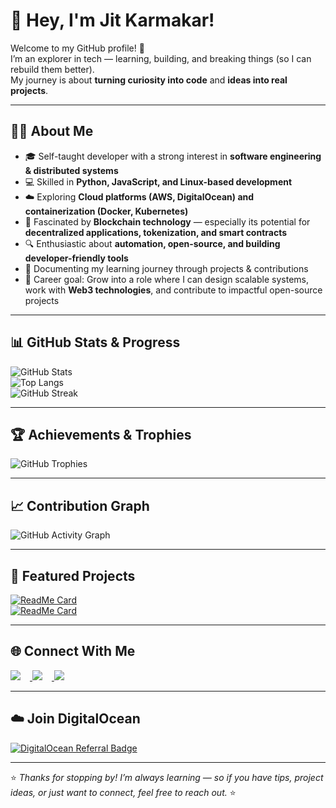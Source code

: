 # 👋 Hey, I'm Jit Karmakar!  

Welcome to my GitHub profile! 🚀  
I’m an explorer in tech — learning, building, and breaking things (so I can rebuild them better).  
My journey is about **turning curiosity into code** and **ideas into real projects**.  

---

## 👨‍💻 About Me  
- 🎓 Self-taught developer with a strong interest in **software engineering & distributed systems**  
- 💻 Skilled in **Python, JavaScript, and Linux-based development**  
- ☁️ Exploring **Cloud platforms (AWS, DigitalOcean) and containerization (Docker, Kubernetes)**  
- 🔗 Fascinated by **Blockchain technology** — especially its potential for **decentralized applications, tokenization, and smart contracts**  
- 🔍 Enthusiastic about **automation, open-source, and building developer-friendly tools**  
- 📝 Documenting my learning journey through projects & contributions  
- 🎯 Career goal: Grow into a role where I can design scalable systems, work with **Web3 technologies**, and contribute to impactful open-source projects  
---

## 📊 GitHub Stats & Progress  
![GitHub Stats](https://github-readme-stats.vercel.app/api?username=arookiecoder-ip&show_icons=true&theme=tokyonight)  
![Top Langs](https://github-readme-stats.vercel.app/api/top-langs/?username=arookiecoder-ip&layout=compact&theme=tokyonight)  
![GitHub Streak](https://streak-stats.demolab.com?user=arookiecoder-ip&theme=tokyonight&hide_border=true)  

---

## 🏆 Achievements & Trophies  
![GitHub Trophies](https://github-profile-trophy.vercel.app/?username=arookiecoder-ip&theme=tokyonight&margin-w=10&margin-h=10)  

---

## 📈 Contribution Graph  
![GitHub Activity Graph](https://github-readme-activity-graph.vercel.app/graph?username=arookiecoder-ip&theme=tokyo-night)  

---

## 📌 Featured Projects  
[![ReadMe Card](https://github-readme-stats.vercel.app/api/pin/?username=arookiecoder-ip&repo=eth-address-generator&theme=tokyonight)](https://github.com/arookiecoder-ip/eth-address-generator)  
[![ReadMe Card](https://github-readme-stats.vercel.app/api/pin/?username=arookiecoder-ip&repo=RPC_Request&theme=tokyonight)](https://github.com/arookiecoder-ip/RPC_Request)  

---

## 🌐 Connect With Me  
<div align="left">
  
<p align="left">
  <a href="https://www.linkedin.com/jit-karmakar-997247319" target="_blank">
    <img src="https://img.icons8.com/ios-filled/50/0A66C2/linkedin.png" style="margin-right: 15px;"/>
  </a>
  <a href="https://twitter.com/uint.404" target="_blank">
    <img src="https://img.icons8.com/ios-filled/50/1DA1F2/twitter.png" style="margin-right: 15px;"/>
  </a>
  <a href="mailto:arookiecoder@gmail.com">
    <img src="https://img.icons8.com/ios-filled/50/D14836/gmail.png" style="margin-right: 15px;"/>
  </a>
</p>


</div>  

---

## ☁️ Join DigitalOcean  
[![DigitalOcean Referral Badge](https://web-platforms.sfo2.cdn.digitaloceanspaces.com/WWW/Badge%201.svg)](https://www.digitalocean.com/?refcode=ff73b6e37b30&utm_campaign=Referral_Invite&utm_medium=Referral_Program&utm_source=badge)  

---

⭐️ *Thanks for stopping by! I’m always learning — so if you have tips, project ideas, or just want to connect, feel free to reach out.* ⭐️  
